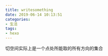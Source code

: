 ```yaml
---
title: writesomething
date: 2019-06-14 10:13:51
categories:
- 生活
tags:
- hexo
---
```

切空间实际上是一个点处所能取的所有方向的集合
